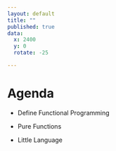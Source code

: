 ```yaml
---
layout: default
title: ""
published: true
data:
  x: 2400
  y: 0
  rotate: -25

---
```


# Agenda #

* Define Functional Programming

* Pure Functions

* Little Language

